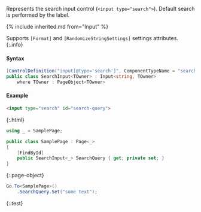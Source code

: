 Represents the search input control (`<input type="search">`).
Default search is performed by the label.

{% include inherited.md from="Input" %}

Supports `[Format]` and `[RandomizeStringSettings]` settings attributes.
{:.info}

#### Syntax

```cs
[ControlDefinition("input[@type='search']", ComponentTypeName = "search input")]
public class SearchInput<TOwner> : Input<string, TOwner>
    where TOwner : PageObject<TOwner>
```

#### Example

```html
<input type="search" id="search-query">
```
{:.html}

```cs
using _ = SamplePage;

public class SamplePage : Page<_>
{
    [FindById]
    public SearchInput<_> SearchQuery { get; private set; }
}
```
{:.page-object}

```cs
Go.To<SamplePage>()
    .SearchQuery.Set("some text");
```
{:.test}